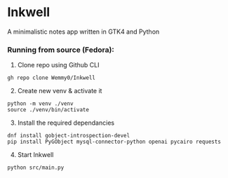 # Inkwell
A minimalistic notes app written in GTK4 and Python

### Running from source (Fedora):
1. Clone repo using Github CLI
```
gh repo clone Wemmy0/Inkwell
```

2. Create new venv & activate it
```
python -m venv ./venv
source ./venv/bin/activate
```

3. Install the required dependancies
```
dnf install gobject-introspection-devel
pip install PyGObject mysql-connector-python openai pycairo requests
```

 4. Start Inkwell
```
python src/main.py
```
